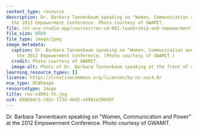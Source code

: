 ```yaml
---
content_type: resource
description: Dr. Barbara Tannenbaum speaking on "Women, Communication and Power" at
  the 2012 Empowerment Conference. Photo courtesy of GWAMIT.
file: /ol-ocw-studio-app/courses/res-cd-001-leadership-and-empowerment-resources-from-graduate-women-at-mit-gwamit-spring-2012/888b84c3c92c723dd6d2e4981e390d9f_res-cd001-th.jpg
file_size: 8569
file_type: image/jpeg
image_metadata:
  caption: Dr. Barbara Tannenbaum speaking on "Women, Communication and Power" at
    the 2012 Empowerment Conference. (Photo courtesy of GWAMIT.)
  credit: Photo courtesy of GWAMIT.
  image-alt: Photo of Dr. Barbara Tannenbaum speaking at the front of an auditorium.
learning_resource_types: []
license: https://creativecommons.org/licenses/by-nc-sa/4.0/
ocw_type: OCWImage
resourcetype: Image
title: res-cd001-th.jpg
uid: 888b84c3-c92c-723d-d6d2-e4981e390d9f
---
```

Dr. Barbara Tannenbaum speaking on "Women, Communication and Power" at the 2012 Empowerment Conference. Photo courtesy of GWAMIT.